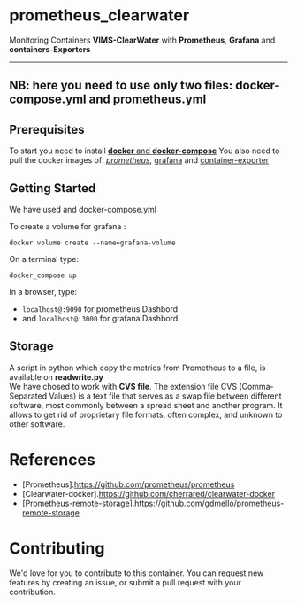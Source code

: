 # prometheus_clearwater
Monitoring Containers __VIMS-ClearWater__ with __Prometheus__, __Grafana__ and __containers-Exporters__

----------------

## NB: here you need to use only two files: docker-compose.yml and prometheus.yml


## Prerequisites
To start you need to install [__docker__ and __docker-compose__](https://websiteforstudents.com/how-to-install-docker-and-docker-compose-on-ubuntu-16-04-18-04/)
You also need to pull the docker images of: [_prometheus_](https://hub.docker.com/r/prom/prometheus/), [grafana](https://hub.docker.com/r/grafana/grafana/) and [container-exporter](https://hub.docker.com/r/prom/container-exporter/) 

## Getting Started

We have used and docker-compose.yml
 
To create a volume for grafana :  

`docker volume create --name=grafana-volume`

On a terminal type:

`docker_compose up`

In a browser, type:  

* `localhost@:9090` for prometheus Dashbord   
* and `localhost@:3000` for grafana Dashbord

## Storage

A script in python which copy the metrics from Prometheus to a file, is available on __readwrite.py__   
We have chosed to work with __CVS file__. The extension file CVS (Comma-Separated Values)  is a text file that serves as a swap file between different software, most commonly between a spread sheet and another program. It allows to get rid of proprietary file formats, often complex, and unknown to other software.

# References

- [Prometheus].https://github.com/prometheus/prometheus
- [Clearwater-docker].https://github.com/cherrared/clearwater-docker
- [Prometheus-remote-storage].https://github.com/gdmello/prometheus-remote-storage

# Contributing

We'd love for you to contribute to this container. You can request new features by creating an issue, or submit a pull request with your contribution.

